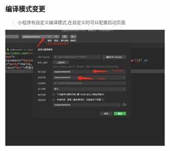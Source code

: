 ## 编译模式变更

> 小程序有自定义编译模式,在自定义时可以配置启动页面

![image-20210805201759353](img/image-20210805201759353.png)

